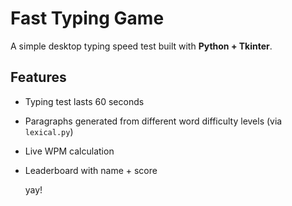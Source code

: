 # Fast Typing Game

A simple desktop typing speed test built with **Python + Tkinter**.

## Features
- Typing test lasts 60 seconds
- Paragraphs generated from different word difficulty levels (via `lexical.py`)
- Live WPM calculation
- Leaderboard with name + score

  yay!
